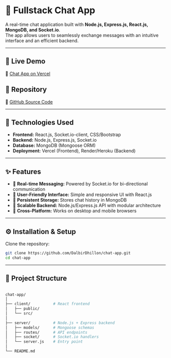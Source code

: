 # 💬 Fullstack Chat App

A real-time chat application built with **Node.js, Express.js, React.js, MongoDB, and Socket.io**.  
The app allows users to seamlessly exchange messages with an intuitive interface and an efficient backend.

---

## 🚀 Live Demo  
🔗 [Chat App on Vercel](https://chat-app-psi-beige-18.vercel.app/)  

## 📌 Repository  
🔗 [GitHub Source Code](https://github.com/DalbirDhillon/chat-app)

---

## 🔧 Technologies Used
- **Frontend:** React.js, Socket.io-client, CSS/Bootstrap  
- **Backend:** Node.js, Express.js, Socket.io  
- **Database:** MongoDB (Mongoose ORM)  
- **Deployment:** Vercel (Frontend), Render/Heroku (Backend)  

---

## ✨ Features
- 🔹 **Real-time Messaging:** Powered by Socket.io for bi-directional communication  
- 🔹 **User-Friendly Interface:** Simple and responsive UI with React.js  
- 🔹 **Persistent Storage:** Stores chat history in MongoDB  
- 🔹 **Scalable Backend:** Node.js/Express.js API with modular architecture  
- 🔹 **Cross-Platform:** Works on desktop and mobile browsers  

---

## ⚙️ Installation & Setup

Clone the repository:
```bash
git clone https://github.com/DalbirDhillon/chat-app.git
cd chat-app
```
---

## 📂 Project Structure 

```bash

chat-app/
│
├── client/          # React frontend
│   ├── public/
│   └── src/
│
├── server/          # Node.js + Express backend
│   ├── models/      # Mongoose schemas
│   ├── routes/      # API endpoints
│   ├── socket/      # Socket.io handlers
│   └── server.js    # Entry point
│
└── README.md
```
